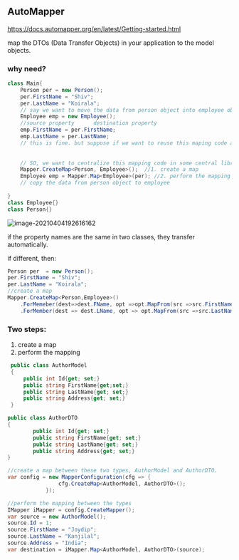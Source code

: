 ## AutoMapper

https://docs.automapper.org/en/latest/Getting-started.html

map the DTOs (Data Transfer Objects) in your application to the model objects.

### why need?

```c#
class Main{
    Person per = new Person();
    per.FirstName = "Shiv";
    per.LastName = "Koirala";
    // say we want to move the data from person object into employee object
    Employee emp = new Employee();
    //source property      destination property
    emp.FirstName = per.FirstName;
    emp.LastName = per.LastName;
    // this is fine. but suppose if we want to reuse this maping code again and again
    
    
    // SO, we want to centralize this mapping code in some central library, then reuse the mapping code
    Mapper.CreateMap<Person, Employee>();  //1. create a map
    Employee emp = Mapper.Map<Employee>(per); //2. perform the mapping
    // copy the data from person object to employee
    
}
class Employee{}
class Person{}
```

![image-20210404192616162](../../../../../resources/image-20210404192616162.png)



if the property names are the same in two classes, they transfer automatically.

if different, then:

```c#
Person per  = new Person();
per.FirstName = "Shiv";
per.LastName = "Koirala";
//create a map
Mapper.CreateMap<Person,Employee>()
    .ForMemeber(dest=>dest.FName, opt =>opt.MapFrom(src =>src.FirstName))
    .ForMember(dest => dest.LName, opt => opt.MapFrom(src =>src.LastName));
```





### Two steps:

1. create a map
2. perform the mapping

```c#
 public class AuthorModel
 {
     public int Id{get; set;}
     public string FirstName{get;set;}
     public string LastName{get; set;}
     public string Address{get; set;}
 }

public class AuthorDTO
{
        public int Id{get; set;}
        public string FirstName{get; set;}
        public string LastName{get; set;}
        public string Address{get; set;}
}

//create a map between these two types, AuthorModel and AuthorDTO.
var config = new MapperConfiguration(cfg => {
                cfg.CreateMap<AuthorModel, AuthorDTO>();
            });

//perform the mapping between the types
IMapper iMapper = config.CreateMapper();
var source = new AuthorModel();
source.Id = 1;
source.FirstName = "Joydip";
source.LastName = "Kanjilal";
source.Address = "India";
var destination = iMapper.Map<AuthorModel, AuthorDTO>(source);
```

